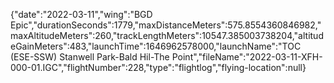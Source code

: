 {"date":"2022-03-11","wing":"BGD Epic","durationSeconds":1779,"maxDistanceMeters":575.8554360846982,"maxAltitudeMeters":260,"trackLengthMeters":10547.385003738204,"altitudeGainMeters":483,"launchTime":1646962578000,"launchName":"TOC (ESE-SSW) Stanwell Park-Bald Hil-The Point","fileName":"2022-03-11-XFH-000-01.IGC","flightNumber":228,"type":"flightlog","flying-location":null}
